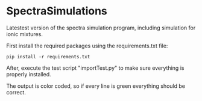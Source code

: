 # SpectraSimulations
Latestest version of the spectra simulation program, including simulation for ionic mixtures. 

First install the required packages using the requirements.txt file:

    pip install -r requirements.txt

After, execute the test script "importTest.py" to make sure everything is properly installed.

The output is color coded, so if every line is green everything should be correct.
